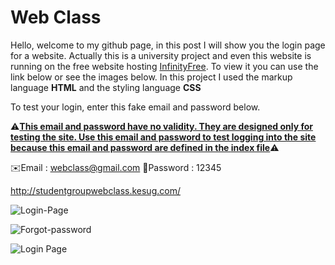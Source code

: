 # Web Class
Hello, welcome to my github page, in this post I will show you the login page for a website. Actually this is a university project and even this website is running on the free website hosting [InfinityFree](https://www.infinityfree.com). To view it you can use the link below or see the images below. In this project I used the markup language __HTML__ and the styling language __CSS__

To test your login, enter this fake email and password below.

⚠️<ins>__This email and password have no validity. They are designed only for testing the site. Use this email and password to test logging into the site because this email and password are defined in the [index file](https://github.com/Beny-sys/webclass/blob/52dba1224c2f473cc5cb8c6254df27e25161e704/codes/index.html)__</ins>⚠️

✉️Email : webclass@gmail.com        🔑Password : 12345

http://studentgroupwebclass.kesug.com/

![Login-Page](https://github.com/Beny-sys/webclass/blob/16748df6b275e7442e193eadedadb1e29f599d5a/image/Login.png?raw=true)


![Forgot-password](https://github.com/Beny-sys/webclass/blob/260948bc78af666f9d4981e55444c9df77b7933f/image/Forgot-password.png?raw=true)


![Login Page](https://github.com/Beny-sys/webclass/blob/260948bc78af666f9d4981e55444c9df77b7933f/image/Create-account.png?raw=true)
